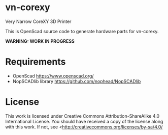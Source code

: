 # vn-corexy
Very Narrow CoreXY 3D Printer

This is OpenScad source code to generate hardware parts for vn-corexy.

**WARNING: WORK IN PROGRESS**

# Requirements
- OpenScad https://www.openscad.org/
- NopSCADlib library https://github.com/nophead/NopSCADlib

# License
This work is licensed under Creative Commons Attribution-ShareAlike 4.0 International License.
You should have received a copy of the license along with this work. 
If not, see <http://creativecommons.org/licenses/by-sa/4.0/
